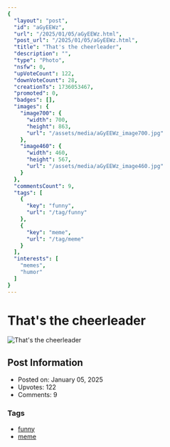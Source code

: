 ```yaml
---
{
  "layout": "post",
  "id": "aGyEEWz",
  "url": "/2025/01/05/aGyEEWz.html",
  "post_url": "/2025/01/05/aGyEEWz.html",
  "title": "That's the cheerleader",
  "description": "",
  "type": "Photo",
  "nsfw": 0,
  "upVoteCount": 122,
  "downVoteCount": 28,
  "creationTs": 1736053467,
  "promoted": 0,
  "badges": [],
  "images": {
    "image700": {
      "width": 700,
      "height": 863,
      "url": "/assets/media/aGyEEWz_image700.jpg"
    },
    "image460": {
      "width": 460,
      "height": 567,
      "url": "/assets/media/aGyEEWz_image460.jpg"
    }
  },
  "commentsCount": 9,
  "tags": [
    {
      "key": "funny",
      "url": "/tag/funny"
    },
    {
      "key": "meme",
      "url": "/tag/meme"
    }
  ],
  "interests": [
    "memes",
    "humor"
  ]
}
---
```


# That's the cheerleader

![That's the cheerleader](/assets/media/aGyEEWz_image700.jpg)

## Post Information

- Posted on: January 05, 2025
- Upvotes: 122
- Comments: 9

### Tags

- [funny](/tag/funny)
- [meme](/tag/meme)
